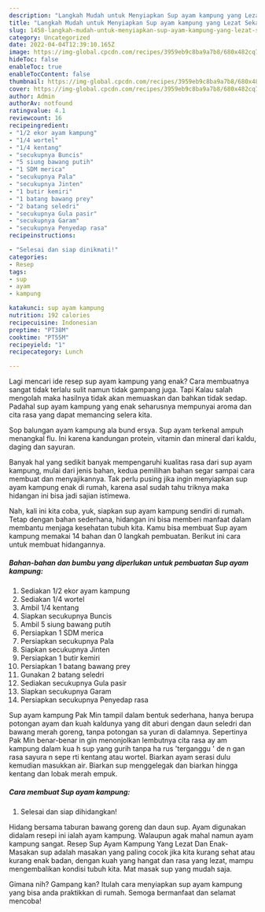 ```yaml
---
description: "Langkah Mudah untuk Menyiapkan Sup ayam kampung yang Lezat Sekali, Buat Buka Puasa Bisa Manjain Lidah"
title: "Langkah Mudah untuk Menyiapkan Sup ayam kampung yang Lezat Sekali, Buat Buka Puasa Bisa Manjain Lidah"
slug: 1458-langkah-mudah-untuk-menyiapkan-sup-ayam-kampung-yang-lezat-sekali-buat-buka-puasa-bisa-manjain-lidah
category: Uncategorized
date: 2022-04-04T12:39:10.165Z
image: https://img-global.cpcdn.com/recipes/3959eb9c8ba9a7b8/680x482cq70/sup-ayam-kampung-foto-resep-utama.jpg
hideToc: false
enableToc: true
enableTocContent: false
thumbnail: https://img-global.cpcdn.com/recipes/3959eb9c8ba9a7b8/680x482cq70/sup-ayam-kampung-foto-resep-utama.jpg
cover: https://img-global.cpcdn.com/recipes/3959eb9c8ba9a7b8/680x482cq70/sup-ayam-kampung-foto-resep-utama.jpg
author: Admin
authorAv: notfound
ratingvalue: 4.1
reviewcount: 16
recipeingredient:
- "1/2 ekor ayam kampung"
- "1/4 wortel"
- "1/4 kentang"
- "secukupnya Buncis"
- "5 siung bawang putih"
- "1 SDM merica"
- "secukupnya Pala"
- "secukupnya Jinten"
- "1 butir kemiri"
- "1 batang bawang prey"
- "2 batang seledri"
- "secukupnya Gula pasir"
- "secukupnya Garam"
- "secukupnya Penyedap rasa"
recipeinstructions:

- "Selesai dan siap dinikmati!"
categories:
- Resep
tags:
- sup
- ayam
- kampung

katakunci: sup ayam kampung 
nutrition: 192 calories
recipecuisine: Indonesian
preptime: "PT38M"
cooktime: "PT55M"
recipeyield: "1"
recipecategory: Lunch

---
```



Lagi mencari ide resep sup ayam kampung yang enak? Cara membuatnya sangat tidak terlalu sulit namun tidak gampang juga. Tapi Kalau salah mengolah maka hasilnya tidak akan memuaskan dan bahkan tidak sedap. Padahal sup ayam kampung yang enak seharusnya mempunyai aroma dan cita rasa yang dapat memancing selera kita.


Sop balungan ayam kampung ala bund ersya. Sup ayam terkenal ampuh menangkal flu. Ini karena kandungan protein, vitamin dan mineral dari kaldu, daging dan sayuran.

Banyak hal yang sedikit banyak mempengaruhi kualitas rasa dari sup ayam kampung, mulai dari jenis bahan, kedua pemilihan bahan segar sampai cara membuat dan menyajikannya. Tak perlu pusing jika ingin menyiapkan sup ayam kampung enak di rumah, karena asal sudah tahu triknya maka hidangan ini bisa jadi sajian istimewa.


Nah, kali ini kita coba, yuk, siapkan sup ayam kampung sendiri di rumah. Tetap dengan bahan sederhana, hidangan ini bisa memberi manfaat dalam membantu menjaga kesehatan tubuh kita. Kamu bisa membuat Sup ayam kampung memakai 14 bahan dan 0 langkah pembuatan. Berikut ini cara untuk membuat hidangannya.

<!--inarticleads1-->

##### Bahan-bahan dan bumbu yang diperlukan untuk pembuatan Sup ayam kampung:

1. Sediakan 1/2 ekor ayam kampung
1. Sediakan 1/4 wortel
1. Ambil 1/4 kentang
1. Siapkan secukupnya Buncis
1. Ambil 5 siung bawang putih
1. Persiapkan 1 SDM merica
1. Persiapkan secukupnya Pala
1. Siapkan secukupnya Jinten
1. Persiapkan 1 butir kemiri
1. Persiapkan 1 batang bawang prey
1. Gunakan 2 batang seledri
1. Sediakan secukupnya Gula pasir
1. Siapkan secukupnya Garam
1. Persiapkan secukupnya Penyedap rasa


Sup ayam kampung Pak Min tampil dalam bentuk sederhana, hanya berupa potongan ayam dan kuah kaldunya yang dit aburi dengan daun seledri dan bawang merah goreng, tanpa potongan sa yuran di dalamnya. Sepertinya Pak Min benar-benar in gin menonjolkan lembutnya cita rasa ay am kampung dalam kua h sup yang gurih tanpa ha rus &#39;terganggu &#39; de n gan rasa sayura n sepe rti kentang atau wortel. Biarkan ayam serasi dulu kemudian masukkan air. Biarkan sup menggelegak dan biarkan hingga kentang dan lobak merah empuk. 

<!--inarticleads2-->

##### Cara membuat Sup ayam kampung:


1. Selesai dan siap dihidangkan!

Hidang bersama taburan bawang goreng dan daun sup. Ayam digunakan didalam resepi ini ialah ayam kampung. Walaupun agak mahal namun ayam kampung sangat. Resep Sup Ayam Kampung Yang Lezat Dan Enak-Masakan sup adalah masakan yang paling cocok jika kita kurang sehat atau kurang enak badan, dengan kuah yang hangat dan rasa yang lezat, mampu mengembalikan kondisi tubuh kita. Mat masak sup yang mudah saja. 

Gimana nih? Gampang kan? Itulah cara menyiapkan sup ayam kampung yang bisa anda praktikkan di rumah. Semoga bermanfaat dan selamat mencoba!
